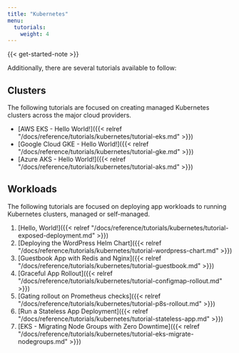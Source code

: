 ```yaml
---
title: "Kubernetes"
menu:
  tutorials:
    weight: 4
---
```


{{< get-started-note >}}

Additionally, there are several tutorials available to follow:

## Clusters

The following tutorials are focused on creating managed Kubernetes clusters
across the major cloud providers.

- [AWS EKS - Hello World!]({{< relref "/docs/reference/tutorials/kubernetes/tutorial-eks.md" >}})
- [Google Cloud GKE - Hello World!]({{< relref "/docs/reference/tutorials/kubernetes/tutorial-gke.md" >}})
- [Azure AKS - Hello World!]({{< relref "/docs/reference/tutorials/kubernetes/tutorial-aks.md" >}})

## Workloads

The following tutorials are focused on deploying app workloads to running Kubernetes clusters, managed or self-managed.

1. [Hello, World!]({{< relref "/docs/reference/tutorials/kubernetes/tutorial-exposed-deployment.md" >}})
2. [Deploying the WordPress Helm Chart]({{< relref "/docs/reference/tutorials/kubernetes/tutorial-wordpress-chart.md" >}})
3. [Guestbook App with Redis and Nginx]({{< relref "/docs/reference/tutorials/kubernetes/tutorial-guestbook.md" >}})
4. [Graceful App Rollout]({{< relref "/docs/reference/tutorials/kubernetes/tutorial-configmap-rollout.md" >}})
5. [Gating rollout on Prometheus checks]({{< relref "/docs/reference/tutorials/kubernetes/tutorial-p8s-rollout.md" >}})
6. [Run a Stateless App Deployment]({{< relref "/docs/reference/tutorials/kubernetes/tutorial-stateless-app.md" >}})
7. [EKS - Migrating Node Groups with Zero Downtime]({{< relref "/docs/reference/tutorials/kubernetes/tutorial-eks-migrate-nodegroups.md" >}})
